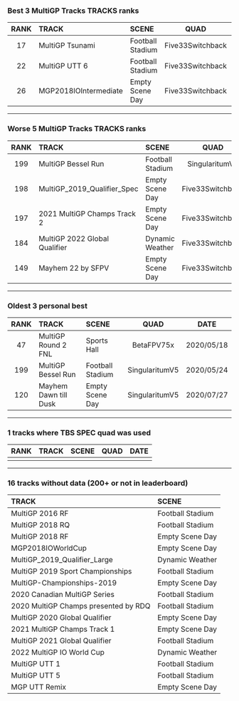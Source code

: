 ### Best 3 MultiGP Tracks TRACKS ranks
|RANK|TRACK|SCENE|QUAD|DATE|
|:---:|:---|:---|:---:|:---:|
|17|MultiGP Tsunami|Football Stadium|Five33Switchback|2021/06/27|
|22|MultiGP UTT 6|Football Stadium|Five33Switchback|2021/06/07|
|26|MGP2018IOIntermediate|Empty Scene Day|Five33Switchback|2021/04/03|
---
### Worse 5 MultiGP Tracks TRACKS ranks
|RANK|TRACK|SCENE|QUAD|DATE|
|:---:|:---|:---|:---:|:---:|
|199|MultiGP Bessel Run|Football Stadium|SingularitumV5|2020/05/24|
|198|MultiGP_2019_Qualifier_Spec|Empty Scene Day|Five33Switchback|2021/09/18|
|197|2021 MultiGP Champs Track 2|Empty Scene Day|Five33Switchback|2022/01/22|
|184|MultiGP 2022 Global Qualifier|Dynamic Weather|Five33Switchback|2022/04/19|
|149|Mayhem 22 by SFPV|Empty Scene Day|Five33Switchback|2022/03/28|
---
### Oldest 3 personal best
|RANK|TRACK|SCENE|QUAD|DATE|
|:---:|:---|:---|:---:|:---:|
|47|MultiGP Round 2 FNL|Sports Hall|BetaFPV75x|2020/05/18|
|199|MultiGP Bessel Run|Football Stadium|SingularitumV5|2020/05/24|
|120|Mayhem Dawn till Dusk|Empty Scene Day|SingularitumV5|2020/07/27|
---
### 1 tracks where TBS SPEC quad was used
|RANK|TRACK|SCENE|QUAD|DATE|
|:---:|:---|:---|:---:|:---:|
||||||
---
### 16 tracks without data (200+ or not in leaderboard)
|TRACK|SCENE|
|:---|:---|
|MultiGP 2016 RF|Football Stadium|
|MultiGP 2018 RQ|Football Stadium|
|MultiGP 2018 RF|Empty Scene Day|
|MGP2018IOWorldCup|Empty Scene Day|
|MultiGP_2019_Qualifier_Large|Dynamic Weather|
|MultiGP 2019 Sport Championships|Football Stadium|
|MultiGP-Championships-2019|Empty Scene Day|
|2020 Canadian MultiGP Series|Football Stadium|
|2020 MultiGP Champs presented by RDQ|Football Stadium|
|MultiGP 2020 Global Qualifier|Empty Scene Day|
|2021 MultiGP Champs Track 1|Empty Scene Day|
|MultiGP 2021 Global Qualifier|Football Stadium|
|2022 MultiGP IO World Cup|Dynamic Weather|
|MultiGP UTT 1|Football Stadium|
|MultiGP UTT 5|Football Stadium|
|MGP UTT Remix|Empty Scene Day|
